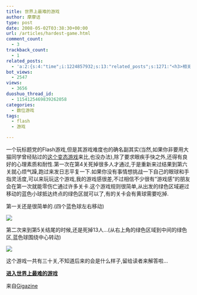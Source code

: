 ```yaml
---
title: 世界上最难的游戏
author: 摩摩诘
type: post
date: 2008-05-02T03:38:30+00:00
url: /articles/hardest-game.html
comment_count:
  - 3
trackback_count:
  - 1
related_posts:
  - 'a:2:{s:4:"time";i:1224857932;s:13:"related_posts";s:1271:"<h3>相关日志</h3><ul class="related_post"><li><a href="http://www.digglife.cn/articles/physics-emulator-box2dflashas3.html" title="在Flash里模拟物理运动:Box2DFlashAS3">在Flash里模拟物理运动:Box2DFlashAS3</a></li><li><a href="http://www.digglife.cn/articles/convert-powerpoint-flash.html" title="免费将Powerpoint转换为Flash">免费将Powerpoint转换为Flash</a></li><li><a href="http://www.digglife.cn/articles/waste-time-beffddlr.html" title="在线自作拼图游戏:befuddlr">在线自作拼图游戏:befuddlr</a></li><li><a href="http://www.digglife.cn/articles/google-earth-social-networking.html" title="Google Earth年内推出虚拟世界服务?">Google Earth年内推出虚拟世界服务?</a></li><li><a href="http://www.digglife.cn/articles/google-earth-flight-simulator.html" title="Google Earth的复活节彩蛋:模拟飞行">Google Earth的复活节彩蛋:模拟飞行</a></li><li><a href="http://www.digglife.cn/articles/adobe-flash-player-moviestar.html" title="Adobe Flash Player即将升级:Moviestar">Adobe Flash Player即将升级:Moviestar</a></li><li><a href="http://www.digglife.cn/articles/google-search-engine-for-ringtones.html" title="Google将发布手机铃声搜索">Google将发布手机铃声搜索</a></li></ul>";}'
bot_views:
  - 2547
views:
  - 3656
duoshuo_thread_id:
  - 1154125469839262058
categories:
  - 数位游戏
tags:
  - flash
  - 游戏

---
```

一个玩标题党的Flash游戏,但是其游戏难度也的确名副其实(当然,如果你非要用大猫同学曾经贴过的<a href="http://caitou.com/727/p2p-over.cat" target="_blank">这个变态游戏</a>来比,也没办法),除了要求眼疾手快之外,还得有良好的心理素质和耐性.第一次在第4关死掉很多人才通过,于是重新来过结果到第六关就心烦气躁,跑过来发日志平复一下.如果你没有事情想挑战一下自己的眼球和手指灵活度,可以来玩玩这个游戏,我的游戏感很差,不过相信不少很有&#8221;游戏感&#8221;的朋友会在第一次就能零伤亡通过许多关卡.这个游戏规则很简单,从出发的绿色区域避过移动的蓝色小球抵达终点的绿色区就可以了,有的关卡会有黄球需要吃掉.

<!--more-->

第一关还是很简单的.(四个蓝色球左右移动)

![][1]

第二次来到第5关结尾的时候,还是死掉13人&#8230;(从右上角的绿色区域到中间的绿色区,蓝色球围绕中心转动)

![][2]

这个游戏一共有三十关,不知道后来的会是什么样子,留给读者来解答啦&#8230;

<a title="进入世界上最难的游戏" href="http://www.snubbyland.com/pop.php?type=games&ID=10" target="_blank"><strong>进入世界上最难的游戏</strong></a>

来自<a title="Gigazine" href="http://gigazine.net/index.php?/news/comments/20080430_the_worlds_hardest_game/" target="_blank">Gigazine</a>

[][3]

 [1]: https://www.digglife.net/qiniu/2523/image/53660249beb0827997550c1f63c44eb3.jpg
 [2]: https://www.digglife.net/qiniu/2523/image/27e21a499cd7fadb42f876aa34a31f29.jpg
 [3]: http://www.snubbyland.com/pop.php?type=games&ID=10 "http://www.snubbyland.com/pop.php?type=games&ID=10"
